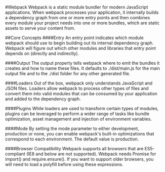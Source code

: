 #Webpack
Webpack is a static module bundler for modern JavaScript applications. When webpack processes your application, it internally builds a dependency graph from one or more entry points and then combines every module your project needs into one or more bundles, which are static assets to serve your content from.

##Core Concepts
####Entry
An entry point indicates which module webpack should use to begin building out its internal dependency graph. Webpack will figure out which other modules and libraries that entry point depends on (directly and indirectly).

####Output
The output property tells webpack where to emit the bundles it creates and how to name these files. It defaults to ./dist/main.js for the main output file and to the ./dist folder for any other generated file.



####Loaders
Out of the box, webpack only understands JavaScript and JSON files. Loaders allow webpack to process other types of files and convert them into valid modules that can be consumed by your application and added to the dependency graph.


####Plugins
While loaders are used to transform certain types of modules, plugins can be leveraged to perform a wider range of tasks like bundle optimization, asset management and injection of environment variables.


####Mode
By setting the mode parameter to either development, production or none, you can enable webpack's built-in optimizations that correspond to each environment. The default value is production.


####Browser Compatibility
Webpack supports all browsers that are ES5-compliant (IE8 and below are not supported). Webpack needs Promise for import() and require.ensure(). If you want to support older browsers, you will need to load a polyfill before using these expressions.